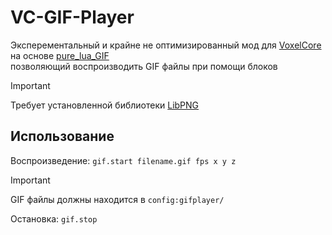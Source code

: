 # VC-GIF-Player

Эксперементальный и крайне не оптимизированный мод для [VoxelCore](https://github.com/MihailRis/voxelcore) на основе [pure_lua_GIF](https://github.com/Egor-Skriptunoff/pure_lua_GIF) \
позволяющий воспроизводить GIF файлы при помощи блоков

> [!IMPORTANT]
> Требует установленной библиотеки [LibPNG](https://github.com/Onran0/VCLibPNG)

## Использование

Воспроизведение: `gif.start filename.gif fps x y z`

> [!IMPORTANT]
> GIF файлы должны находится в `config:gifplayer/`

Остановка: `gif.stop`
